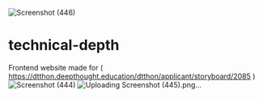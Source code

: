 ![Screenshot (446)](https://github.com/Umesh1441/technical-depth/assets/124519768/355e8c54-7aec-463f-9162-1536ed506160)
# technical-depth
Frontend website made for ( https://dtthon.deepthought.education/dtthon/applicant/storyboard/2085 )
![Screenshot (444)](https://github.com/Umesh1441/technical-depth/assets/124519768/7a1e2af9-af97-4344-a3e5-178b84c333ed)
![Uploading Screenshot (445).png…]()

